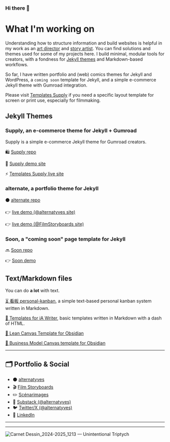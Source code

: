 ### Hi there 👋

# What I'm working on
Understanding how to structure information and build websites is helpful in my work as an [art director](https://alternatyves.com) and [story artist](https://film-storyboards.com). 
You can find solutions and themes used for some of my projects here. 
I build minimal, modular tools for creators, with a fondness for  [Jekyll themes](https://github.com/YJPL/YJPL/blob/master/README.md#jekyll-themes) and Markdown-based workflows.

So far, I have written portfolio and (web) comics themes for Jekyll and WordPress, a `coming soon` template for Jekyll, and a simple e-commerce Jekyll theme with Gumroad integration.

Please visit [Templates Supply](https://templates.supply) if you need a specific layout template for screen or print use, especially for filmmaking.


## Jekyll Themes

### Supply, an e-commerce theme for Jekyll + Gumroad
Supply is a simple e-commerce Jekyll theme for Gumroad creators.

🛍 [Supply repo](https://github.com/YJPL/Supply) 

🛒 [Supply demo site](https://supply.templates.supply)

⚡️ [Templates Supply live site](https://templates.supply)

### alternate, a portfolio theme for Jekyll

⚫️ [alternate repo](https://github.com/YJPL/alternate)

👉 [live demo (@alternatyves site)](https://alternatyves.com)

👉 [live demo (@FilmStoryboards site)](https://film-storyboards.com)

### Soon, a "coming soon" page template for Jekyll

🔜 [Soon repo](https://github.com/YJPL/soon/)

👉 [Soon demo](https://yjpl.github.io/soon/)

## Text/Markdown files
You can do **a lot** with text.

[⏳ 看板 personal-kanban](https://github.com/YJPL/personal-kanban), a simple text-based personal kanban system written in Markdown.

[📎 Templates for iA Writer](https://github.com/YJPL/iA-Writer-Templates), basic templates written in Markdown with a dash of HTML.

[💎 Lean Canvas Template for Obsidian](https://github.com/YJPL/lean-canvas-for-obsidian)

[💸 Business Model Canvas template for Obsidian](https://github.com/YJPL/business-model-canvas-for-obsidian)

***

## 🗂 Portfolio & Social

- ⚫️ [alternatyves](https://alternatyves.com)
- 🎬 [Film Storyboards](https://film-storyboards.com)
- ✏️ [Scénarimages](https://film-storyboards.fr)
- 📰 [Substack (@alternatyves)](https://alternatyves.substack.com)
- 🐦 [Twitter/X (@alternatyves)](https://twitter.com/alternatyves)
- 💼 [LinkedIn](https://linkedin.com/in/alternatyves)


***
***

![Carnet Dessin_2024-2025_1213 — Unintentional Triptych](https://github.com/user-attachments/assets/4602d24f-98fe-43f4-a3ee-a519ddfc431c)

<!--
**YJPL/YJPL** is a ✨ _special_ ✨ repository because its `README.md` (this file) appears on your GitHub profile.

Here are some ideas to get you started:

- 🔭 I’m currently working on ...
- 🌱 I’m currently learning ...
- 👯 I’m looking to collaborate on ...
- 🤔 I’m looking for help with ...
- 💬 Ask me about ...
- 📫 How to reach me: ...
- 😄 Pronouns: ...
- ⚡ Fun fact: ...
-->

